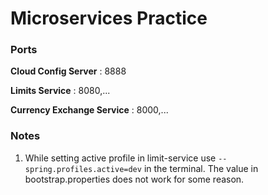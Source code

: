 # Microservices Practice

### Ports

**Cloud Config Server** : 8888

**Limits Service** : 8080,...

**Currency Exchange Service** : 8000,...

### Notes

1. While setting active profile in limit-service use `--spring.profiles.active=dev` in the terminal. The value in bootstrap.properties does not work for some reason.
